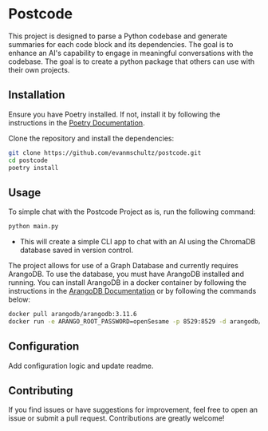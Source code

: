 # Postcode

This project is designed to parse a Python codebase and generate summaries for each code block and its dependencies. The goal is to enhance an AI's capability to engage in meaningful conversations with the codebase. The goal is to create a python package that others can use with their own projects.

## Installation

Ensure you have Poetry installed. If not, install it by following the instructions in the [Poetry Documentation](https://python-poetry.org/docs/).

Clone the repository and install the dependencies:

```bash
git clone https://github.com/evanmschultz/postcode.git
cd postcode
poetry install
```

## Usage

To simple chat with the Postcode Project as is, run the following command:

```bash
python main.py
```

-   This will create a simple CLI app to chat with an AI using the ChromaDB database saved in version control.

The project allows for use of a Graph Database and currently requires ArangoDB. To use the database, you must have ArangoDB installed and running. You can install ArangoDB in a docker container by following the instructions in the [ArangoDB Documentation](https://hub.docker.com/_/arangodb/) or by following the commands below:

```bash
docker pull arangodb/arangodb:3.11.6
docker run -e ARANGO_ROOT_PASSWORD=openSesame -p 8529:8529 -d arangodb/arangodb:3.11.6
```

## Configuration

Add configuration logic and update readme.

## Contributing

If you find issues or have suggestions for improvement, feel free to open an issue or submit a pull request. Contributions are greatly welcome!

<!-- ## License

This project is licensed under the [MIT License](LICENSE). -->
